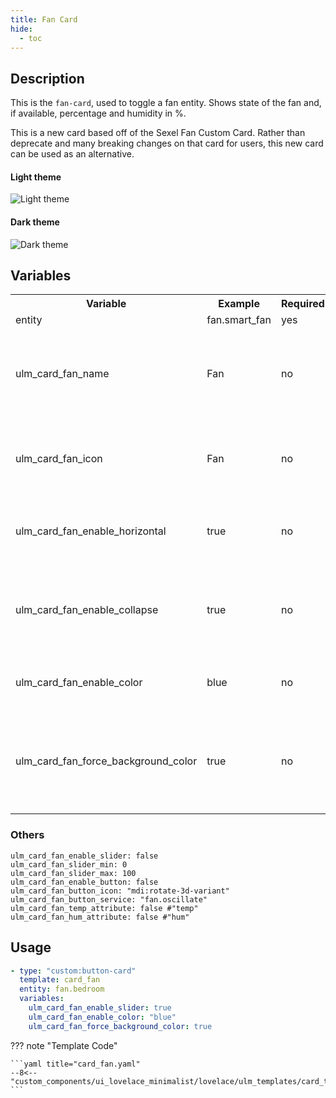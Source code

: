 ```yaml
---
title: Fan Card
hide:
  - toc
---
```


<!-- markdownlint-disable MD046 -->

## Description

This is the `fan-card`, used to toggle a fan entity.
Shows state of the fan and, if available, percentage and humidity in %.

This is a new card based off of the Sexel Fan Custom Card.
Rather than deprecate and many breaking changes on that card for users, this new card can be used as an alternative.


#### Light theme

![Light theme](../../assets/img/custom_fan_light_theme.png)

#### Dark theme

![Dark theme](../../assets/img/custom_fan_dark_theme.png)


## Variables

<table>
  <tr>
    <th>Variable</th>
    <th>Example</th>
    <th>Required</th>
    <th>Explanation</th>
  </tr>
  <tr>
    <td>entity</td>
    <td>fan.smart_fan</td>
    <td>yes</td>
    <td>Fan entity</td>
  </tr>
  <tr>
    <td>ulm_card_fan_name</td>
    <td>Fan</td>
    <td>no</td>
    <td>Name to show. If not specified the attribute <i>friendly_name</i> is shown instead</td>
  </tr>
  <tr>
    <td>ulm_card_fan_icon</td>
    <td>Fan</td>
    <td>no</td>
    <td>Icon to show. If not specified the attribute <i>icon</i> is shown instead</td>
  </tr>
  <tr>
    <td>ulm_card_fan_enable_horizontal</td>
    <td>true</td>
    <td>no</td>
    <td>true/false if the card should be horizontal. Default: false</td>
  </tr>
  <tr>
    <td>ulm_card_fan_enable_collapse</td>
    <td>true</td>
    <td>no</td>
    <td>true/false if the fan speed row should collapse when the fan is turned off. Default: false</td>
  </tr>
  <tr>
    <td>ulm_card_fan_enable_color</td>
    <td>blue</td>
    <td>no</td>
    <td>Custom Color for the Card. default: false - no color</td>
  </tr>
  <tr>
    <td>ulm_card_fan_force_background_color</td>
    <td>true</td>
    <td>no</td>
    <td>true/false if the card should force the bckgrund colour, not just in dark mode. Default: false</td>
  </tr>
</table>

### Others
    ulm_card_fan_enable_slider: false
    ulm_card_fan_slider_min: 0
    ulm_card_fan_slider_max: 100
    ulm_card_fan_enable_button: false
    ulm_card_fan_button_icon: "mdi:rotate-3d-variant"
    ulm_card_fan_button_service: "fan.oscillate"
    ulm_card_fan_temp_attribute: false #"temp"
    ulm_card_fan_hum_attribute: false #"hum"


## Usage

```yaml
- type: "custom:button-card"
  template: card_fan
  entity: fan.bedroom
  variables:
    ulm_card_fan_enable_slider: true
    ulm_card_fan_enable_color: "blue"
    ulm_card_fan_force_background_color: true
```

??? note "Template Code"

    ```yaml title="card_fan.yaml"
    --8<-- "custom_components/ui_lovelace_minimalist/lovelace/ulm_templates/card_templates/cards/card_fan.yaml"
    ```
